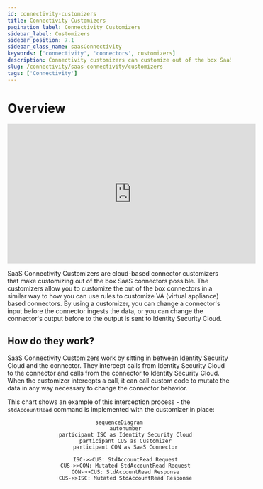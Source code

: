 ```yaml
---
id: connectivity-customizers
title: Connectivity Customizers
pagination_label: Connectivity Customizers
sidebar_label: Customizers
sidebar_position: 7.1
sidebar_class_name: saasConnectivity
keywords: ['connectivity', 'connectors', customizers]
description: Connectivity customizers can customize out of the box SaaS connectors. 
slug: /connectivity/saas-connectivity/customizers
tags: ['Connectivity']
---
```


# Overview

<div class="text--center">
<iframe width="560" height="315" src="https://www.youtube.com/embed/bYQakKlKilY?si=o9vtqKLvcyGkHVjS" title="YouTube video player" frameborder="0" allow="accelerometer; autoplay; clipboard-write; encrypted-media; gyroscope; picture-in-picture; web-share" allowfullscreen></iframe>
</div>

SaaS Connectivity Customizers are cloud-based connector customizers that make customizing out of the box SaaS connectors possible. The customizers allow you to customize the out of the box connectors in a similar way to how you can use rules to customize VA (virtual appliance) based connectors. By using a customizer, you can change a connector's input before the connector ingests the data, or you can change the connector's output before to the output is sent to Identity Security Cloud.

## How do they work?

SaaS Connectivity Customizers work by sitting in between Identity Security Cloud and the connector. They intercept calls from Identity Security Cloud to the connector and calls from the connector to Identity Security Cloud. When the customizer intercepts a call, it can call custom code to mutate the data in any way necessary to change the connector behavior. 

This chart shows an example of this interception process - the ```stdAccountRead``` command is implemented with the customizer in place: 

<div align="center">

```mermaid
sequenceDiagram
    autonumber
    participant ISC as Identity Security Cloud
    participant CUS as Customizer
    participant CON as SaaS Connector

    ISC->>CUS: StdAccountRead Request
    CUS->>CON: Mutated StdAccountRead Request
    CON->>CUS: StdAccountRead Response
    CUS->>ISC: Mutated StdAccountRead Response

```

</div>